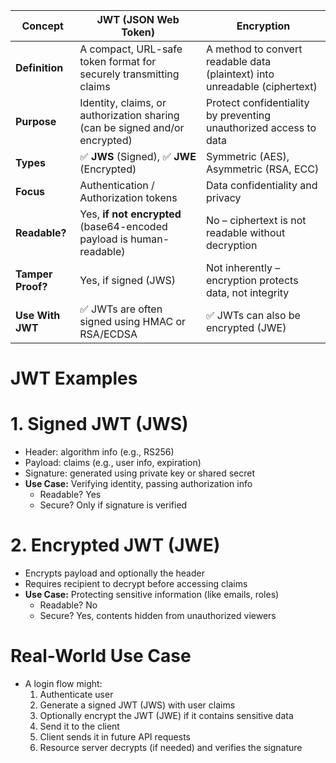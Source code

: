 | Concept           | **JWT (JSON Web Token)**                                                    | **Encryption**                                                             |
| ----------------- | --------------------------------------------------------------------------- | -------------------------------------------------------------------------- |
| **Definition**    | A compact, URL-safe token format for securely transmitting claims           | A method to convert readable data (plaintext) into unreadable (ciphertext) |
| **Purpose**       | Identity, claims, or authorization sharing (can be signed and/or encrypted) | Protect confidentiality by preventing unauthorized access to data          |
| **Types**         | ✅ **JWS** (Signed), ✅ **JWE** (Encrypted)                                   | Symmetric (AES), Asymmetric (RSA, ECC)                                     |
| **Focus**         | Authentication / Authorization tokens                                       | Data confidentiality and privacy                                           |
| **Readable?**     | Yes, **if not encrypted** (base64-encoded payload is human-readable)        | No – ciphertext is not readable without decryption                         |
| **Tamper Proof?** | Yes, if signed (JWS)                                                        | Not inherently – encryption protects data, not integrity                   |
| **Use With JWT**  | ✅ JWTs are often signed using HMAC or RSA/ECDSA                             | ✅ JWTs can also be encrypted (JWE)                                         |

# JWT Examples
# 1. Signed JWT (JWS)
* Header: algorithm info (e.g., RS256)
* Payload: claims (e.g., user info, expiration)
* Signature: generated using private key or shared secret
* **Use Case:** Verifying identity, passing authorization info
  * Readable? Yes
  * Secure? Only if signature is verified
# 2. Encrypted JWT (JWE) 
* Encrypts payload and optionally the header
* Requires recipient to decrypt before accessing claims
* **Use Case:** Protecting sensitive information (like emails, roles)
  * Readable? No
  * Secure? Yes, contents hidden from unauthorized viewers
# Real-World Use Case
* A login flow might:
  1. Authenticate user
  2. Generate a signed JWT (JWS) with user claims
  3. Optionally encrypt the JWT (JWE) if it contains sensitive data
  4. Send it to the client
  5. Client sends it in future API requests
  6. Resource server decrypts (if needed) and verifies the signature





















